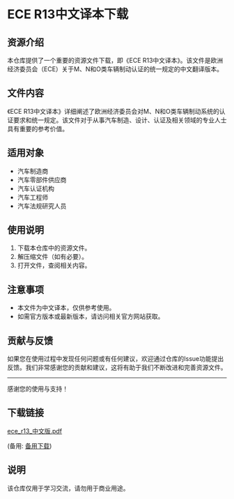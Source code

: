 # ECE R13中文译本下载

## 资源介绍

本仓库提供了一个重要的资源文件下载，即《ECE R13中文译本》。该文件是欧洲经济委员会（ECE）关于M、N和O类车辆制动认证的统一规定的中文翻译版本。

## 文件内容

《ECE R13中文译本》详细阐述了欧洲经济委员会对M、N和O类车辆制动系统的认证要求和统一规定。该文件对于从事汽车制造、设计、认证及相关领域的专业人士具有重要的参考价值。

## 适用对象

- 汽车制造商
- 汽车零部件供应商
- 汽车认证机构
- 汽车工程师
- 汽车法规研究人员

## 使用说明

1. 下载本仓库中的资源文件。
2. 解压缩文件（如有必要）。
3. 打开文件，查阅相关内容。

## 注意事项

- 本文件为中文译本，仅供参考使用。
- 如需官方版本或最新版本，请访问相关官方网站获取。

## 贡献与反馈

如果您在使用过程中发现任何问题或有任何建议，欢迎通过仓库的Issue功能提出反馈。我们非常感谢您的贡献和建议，这将有助于我们不断改进和完善资源文件。

---

感谢您的使用与支持！

## 下载链接
[ece_r13_中文版.pdf](https://pan.quark.cn/s/9ac8974c5a4e) 

(备用: [备用下载](https://pan.baidu.com/s/1qnzIZMEFQBTapSvGz1DgLw?pwd=1223))

## 说明

该仓库仅用于学习交流，请勿用于商业用途。
